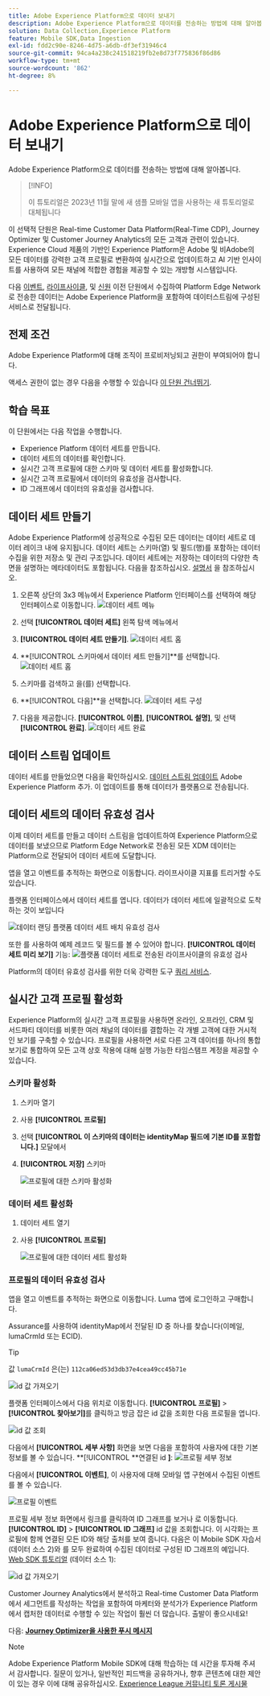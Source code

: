 ```yaml
---
title: Adobe Experience Platform으로 데이터 보내기
description: Adobe Experience Platform으로 데이터를 전송하는 방법에 대해 알아봅니다.
solution: Data Collection,Experience Platform
feature: Mobile SDK,Data Ingestion
exl-id: fdd2c90e-8246-4d75-a6db-df3ef31946c4
source-git-commit: 94ca4a238c241518219fb2e8d73f775836f86d86
workflow-type: tm+mt
source-wordcount: '862'
ht-degree: 8%

---
```


# Adobe Experience Platform으로 데이터 보내기

Adobe Experience Platform으로 데이터를 전송하는 방법에 대해 알아봅니다.

>[!INFO]
>
> 이 튜토리얼은 2023년 11월 말에 새 샘플 모바일 앱을 사용하는 새 튜토리얼로 대체됩니다

이 선택적 단원은 Real-time Customer Data Platform(Real-Time CDP), Journey Optimizer 및 Customer Journey Analytics의 모든 고객과 관련이 있습니다. Experience Cloud 제품의 기반인 Experience Platform은 Adobe 및 비Adobe의 모든 데이터를 강력한 고객 프로필로 변환하여 실시간으로 업데이트하고 AI 기반 인사이트를 사용하여 모든 채널에 적합한 경험을 제공할 수 있는 개방형 시스템입니다.

다음 [이벤트](events.md), [라이프사이클](lifecycle-data.md), 및 [신원](identity.md) 이전 단원에서 수집하여 Platform Edge Network로 전송한 데이터는 Adobe Experience Platform을 포함하여 데이터스트림에 구성된 서비스로 전달됩니다.


## 전제 조건

Adobe Experience Platform에 대해 조직이 프로비저닝되고 권한이 부여되어야 합니다.

액세스 권한이 없는 경우 다음을 수행할 수 있습니다 [이 단원 건너뛰기](install-sdks.md).

## 학습 목표

이 단원에서는 다음 작업을 수행합니다.

* Experience Platform 데이터 세트를 만듭니다.
* 데이터 세트의 데이터를 확인합니다.
* 실시간 고객 프로필에 대한 스키마 및 데이터 세트를 활성화합니다.
* 실시간 고객 프로필에서 데이터의 유효성을 검사합니다.
* ID 그래프에서 데이터의 유효성을 검사합니다.


## 데이터 세트 만들기

Adobe Experience Platform에 성공적으로 수집된 모든 데이터는 데이터 세트로 데이터 레이크 내에 유지됩니다. 데이터 세트는 스키마(열) 및 필드(행)를 포함하는 데이터 수집을 위한 저장소 및 관리 구조입니다. 데이터 세트에는 저장하는 데이터의 다양한 측면을 설명하는 메타데이터도 포함됩니다. 다음을 참조하십시오. [설명서](https://experienceleague.adobe.com/docs/experience-platform/catalog/datasets/overview.html?lang=ko) 을 참조하십시오.

1. 오른쪽 상단의 3x3 메뉴에서 Experience Platform 인터페이스를 선택하여 해당 인터페이스로 이동합니다.
   ![데이터 세트 메뉴](assets/mobile-dataset-menu.png)

1. 선택 **[!UICONTROL 데이터 세트]** 왼쪽 탐색 메뉴에서

1. **[!UICONTROL 데이터 세트 만들기]**.
   ![데이터 세트 홈](assets/mobile-dataset-home.png)

1. **[!UICONTROL 스키마에서 데이터 세트 만들기]**를 선택합니다.
   ![데이터 세트 홈](assets/mobile-dataset-create.png)

1. 스키마를 검색하고 을(를) 선택합니다.

1. **[!UICONTROL 다음]**을 선택합니다.
   ![데이터 세트 구성](assets/mobile-dataset-configure.png)

1. 다음을 제공합니다. **[!UICONTROL 이름]**, **[!UICONTROL 설명]**, 및 선택 **[!UICONTROL 완료]**.
   ![데이터 세트 완료](assets/mobile-dataset-finish.png)

## 데이터 스트림 업데이트

데이터 세트를 만들었으면 다음을 확인하십시오. [데이터 스트림 업데이트](create-datastream.md) Adobe Experience Platform 추가. 이 업데이트를 통해 데이터가 플랫폼으로 전송됩니다.

## 데이터 세트의 데이터 유효성 검사

이제 데이터 세트를 만들고 데이터 스트림을 업데이트하여 Experience Platform으로 데이터를 보냈으므로 Platform Edge Network로 전송된 모든 XDM 데이터는 Platform으로 전달되어 데이터 세트에 도달합니다.

앱을 열고 이벤트를 추적하는 화면으로 이동합니다. 라이프사이클 지표를 트리거할 수도 있습니다.

플랫폼 인터페이스에서 데이터 세트를 엽니다. 데이터가 데이터 세트에 일괄적으로 도착하는 것이 보입니다

![데이터 랜딩 플랫폼 데이터 세트 배치 유효성 검사](assets/mobile-platform-dataset-batches.png)

또한 를 사용하여 예제 레코드 및 필드를 볼 수 있어야 합니다. **[!UICONTROL 데이터 세트 미리 보기]** 기능:
![플랫폼 데이터 세트로 전송된 라이프사이클의 유효성 검사](assets/mobile-lifecycle-platform-dataset.png)

Platform의 데이터 유효성 검사를 위한 더욱 강력한 도구 [쿼리 서비스](https://experienceleague.adobe.com/docs/platform-learn/tutorials/queries/explore-data.html?lang=ko-KR).

## 실시간 고객 프로필 활성화

Experience Platform의 실시간 고객 프로필을 사용하면 온라인, 오프라인, CRM 및 서드파티 데이터를 비롯한 여러 채널의 데이터를 결합하는 각 개별 고객에 대한 거시적인 보기를 구축할 수 있습니다. 프로필을 사용하면 서로 다른 고객 데이터를 하나의 통합 보기로 통합하여 모든 고객 상호 작용에 대해 실행 가능한 타임스탬프 계정을 제공할 수 있습니다.

### 스키마 활성화

1. 스키마 열기
1. 사용 **[!UICONTROL 프로필]**
1. 선택 **[!UICONTROL 이 스키마의 데이터는 identityMap 필드에 기본 ID를 포함합니다.]** 모달에서
1. **[!UICONTROL 저장]** 스키마

   ![프로필에 대한 스키마 활성화](assets/mobile-platform-profile-schema.png)

### 데이터 세트 활성화

1. 데이터 세트 열기
1. 사용 **[!UICONTROL 프로필]**

   ![프로필에 대한 데이터 세트 활성화](assets/mobile-platform-profile-dataset.png)

### 프로필의 데이터 유효성 검사

앱을 열고 이벤트를 추적하는 화면으로 이동합니다. Luma 앱에 로그인하고 구매합니다.

Assurance를 사용하여 identityMap에서 전달된 ID 중 하나를 찾습니다(이메일, lumaCrmId 또는 ECID).

>[!TIP]
>
>   값 `lumaCrmId` 은(는) `112ca06ed53d3db37e4cea49cc45b71e`


![id 값 가져오기](assets/mobile-platform-identity.png)

플랫폼 인터페이스에서 다음 위치로 이동합니다. **[!UICONTROL 프로필]** > **[!UICONTROL 찾아보기]**&#x200B;를 클릭하고 방금 잡은 id 값을 조회한 다음 프로필을 엽니다.

![id 값 조회](assets/mobile-platform-profile-lookup.png)

다음에서 **[!UICONTROL 세부 사항]** 화면을 보면 다음을 포함하여 사용자에 대한 기본 정보를 볼 수 있습니다. **[!UICONTROL **&#x200B;연결된 id **]**:
![프로필 세부 정보](assets/mobile-platform-profile-details.png)

다음에서 **[!UICONTROL 이벤트]**, 이 사용자에 대해 모바일 앱 구현에서 수집된 이벤트를 볼 수 있습니다.

![프로필 이벤트](assets/mobile-platform-profile-events.png)


프로필 세부 정보 화면에서 링크를 클릭하여 ID 그래프를 보거나 로 이동합니다. **[!UICONTROL ID]** > **[!UICONTROL ID 그래프]** id 값을 조회합니다. 이 시각화는 프로필에 함께 연결된 모든 ID와 해당 출처를 보여 줍니다. 다음은 이 Mobile SDK 자습서(데이터 소스 2)와 를 모두 완료하여 수집된 데이터로 구성된 ID 그래프의 예입니다. [Web SDK 튜토리얼](https://experienceleague.adobe.com/docs/platform-learn/implement-web-sdk/overview.html?lang=ko-KR) (데이터 소스 1):

![id 값 가져오기](assets/mobile-platform-profile-identitygraph.png)

Customer Journey Analytics에서 분석하고 Real-time Customer Data Platform에서 세그먼트를 작성하는 작업을 포함하여 마케터와 분석가가 Experience Platform에서 캡처한 데이터로 수행할 수 있는 작업이 훨씬 더 많습니다. 출발이 좋으시네요!

다음: **[Journey Optimizer을 사용한 푸시 메시지](journey-optimizer-push.md)**

>[!NOTE]
>
>Adobe Experience Platform Mobile SDK에 대해 학습하는 데 시간을 투자해 주셔서 감사합니다. 질문이 있거나, 일반적인 피드백을 공유하거나, 향후 콘텐츠에 대한 제안이 있는 경우 이에 대해 공유하십시오. [Experience League 커뮤니티 토론 게시물](https://experienceleaguecommunities.adobe.com/t5/adobe-experience-platform-launch/tutorial-discussion-implement-adobe-experience-cloud-in-mobile/td-p/443796)

